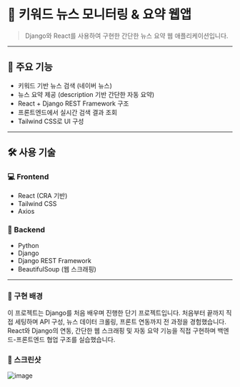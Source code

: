 # 📰 키워드 뉴스 모니터링 & 요약 웹앱

> Django와 React를 사용하여 구현한 간단한 뉴스 요약 웹 애플리케이션입니다.

---

## 📌 주요 기능

- 키워드 기반 뉴스 검색 (네이버 뉴스)
- 뉴스 요약 제공 (description 기반 간단한 자동 요약)
- React + Django REST Framework 구조
- 프론트엔드에서 실시간 검색 결과 조회
- Tailwind CSS로 UI 구성

---

## 🛠 사용 기술

### 💻 Frontend
- React (CRA 기반)
- Tailwind CSS
- Axios

### 🐍 Backend
- Python 
- Django 
- Django REST Framework
- BeautifulSoup (웹 스크래핑)

---

### 🧠 구현 배경
이 프로젝트는 Django를 처음 배우며 진행한 단기 프로젝트입니다.
처음부터 끝까지 직접 세팅하며 API 구성, 뉴스 데이터 크롤링, 프론트 연동까지 전 과정을 경험했습니다.
React와 Django의 연동, 간단한 웹 스크래핑 및 자동 요약 기능을 직접 구현하며 백엔드-프론트엔드 협업 구조를 실습했습니다.

### 📸 스크린샷
![image](https://velog.velcdn.com/images/velback/post/33778b53-d077-43e5-a783-34f966ed2f02/image.png)
